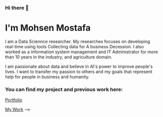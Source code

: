 ### Hi there 👋

# I'm Mohsen Mostafa 

I am a Data Sciennce researcher. My researches focuses on developing real-time using tools Collecting data for A business Decession. I also worked as a information system management and IT Administrator for more than 10 years in the industry, and agriculture domain.

I am passionate about data and believe in AI's power to improve people's lives. I want to transfer my passion to others and my goals that represent help for people in business and humanity.

### You can find my project and previous work here:

[Portfolio](https://github.com/MohsenMostafa88/Portofolio)

[My Work](https://github.com/MohsenMostafa88/Data-Science-Python-Tasks-Projects)
-->

